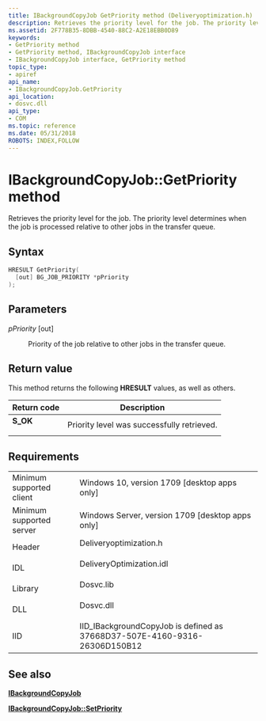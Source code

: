 ```yaml
---
title: IBackgroundCopyJob GetPriority method (Deliveryoptimization.h)
description: Retrieves the priority level for the job. The priority level determines when the job is processed relative to other jobs in the transfer queue.
ms.assetid: 2F778B35-8DBB-4540-88C2-A2E18EBB0D89
keywords:
- GetPriority method
- GetPriority method, IBackgroundCopyJob interface
- IBackgroundCopyJob interface, GetPriority method
topic_type:
- apiref
api_name:
- IBackgroundCopyJob.GetPriority
api_location:
- dosvc.dll
api_type:
- COM
ms.topic: reference
ms.date: 05/31/2018
ROBOTS: INDEX,FOLLOW
---
```


# IBackgroundCopyJob::GetPriority method

Retrieves the priority level for the job. The priority level determines when the job is processed relative to other jobs in the transfer queue.

## Syntax


```C++
HRESULT GetPriority(
  [out] BG_JOB_PRIORITY *pPriority
);
```



## Parameters

<dl> <dt>

*pPriority* \[out\]
</dt> <dd>

Priority of the job relative to other jobs in the transfer queue.

</dd> </dl>

## Return value

This method returns the following **HRESULT** values, as well as others.



| Return code                                                                              | Description                                           |
|------------------------------------------------------------------------------------------|-------------------------------------------------------|
| <dl> <dt>****S_OK****</dt> </dl> | Priority level was successfully retrieved.<br/> |



 

## Requirements



|                                     |                                                                                                     |
|-------------------------------------|-----------------------------------------------------------------------------------------------------|
| Minimum supported client<br/> | Windows 10, version 1709 \[desktop apps only\]<br/>                                           |
| Minimum supported server<br/> | Windows Server, version 1709 \[desktop apps only\]<br/>                                       |
| Header<br/>                   | <dl> <dt>Deliveryoptimization.h</dt> </dl>   |
| IDL<br/>                      | <dl> <dt>DeliveryOptimization.idl</dt> </dl> |
| Library<br/>                  | <dl> <dt>Dosvc.lib</dt> </dl>                |
| DLL<br/>                      | <dl> <dt>Dosvc.dll</dt> </dl>                |
| IID<br/>                      | IID_IBackgroundCopyJob is defined as 37668D37-507E-4160-9316-26306D150B12<br/>               |



## See also

<dl> <dt>

[**IBackgroundCopyJob**](ibackgroundcopyjob-.md)
</dt> <dt>

[**IBackgroundCopyJob::SetPriority**](ibackgroundcopyjob-setpriority.md)
</dt> </dl>

 

 





